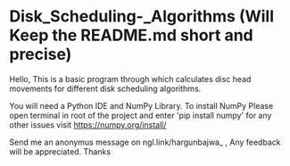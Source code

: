 # Disk_Scheduling-_Algorithms (Will Keep the README.md short and precise)
Hello,
This is a basic program through which calculates disc head movements for different disk scheduling algorithms.

You will need a Python IDE and NumPy Library.
To install NumPy Please open terminal in root of the project and enter 'pip install numpy' for any other issues visit https://numpy.org/install/ 

Send me an anonymus message on ngl.link/hargunbajwa_ , Any feedback will be appreciated. Thanks
